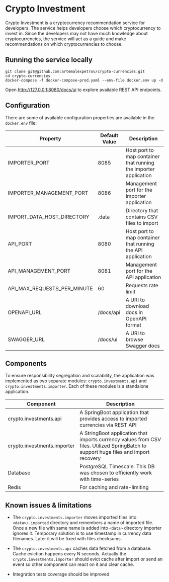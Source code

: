 # Crypto Investment

Crypto Investment is a cryptocurrency recommendation service for developers. The service helps developers
choose which cryptocurrency to invest in. Since the developers may not have much
knowledge about cryptocurrencies, the service will act as a guide and make recommendations on which cryptocurrencies to
choose.

## Running the service locally

```shell
git clone git@github.com:artemalexpetrov/crypto-currencies.git
cd crypto-currencies
docker-compose -f docker-compose-prod.yaml --env-file docker.env up -d
```

Open http://127.0.0.1:8080/docs/ui to explore available REST API endpoints.

## Configuration

There are some of available configuration properties are available in the `docker.env` file:

| Property                    | Default Value | Description                                                      |
|-----------------------------|---------------|------------------------------------------------------------------|
| IMPORTER_PORT               | 8085          | Host port to map container that running the importer application |
| IMPORTER_MANAGEMENT_PORT    | 8086          | Management port for the Importer application                     |
| IMPORT_DATA_HOST_DIRECTORY  | .data         | Directory that contains CSV files to import                      |
| API_PORT                    | 8080          | Host port to map container that running the API application      |
| API_MANAGEMENT_PORT         | 8081          | Management port for the API application                          |
| API_MAX_REQUESTS_PER_MINUTE | 60            | Requests rate limit                                              |
| OPENAPI_URL                 | /docs/api     | A URI to download docs in OpenAPI format                         |
| SWAGGER_URL                 | /docs/ui      | A URI to browse Swagger docs                                     |

## Components

To ensure responsibility segregation and scalability, the application was implemented as two separate modules:
`crypto.investments.api` and `crypto.investments.importer`. Each of these modules is a standalone application.

| Component                   | Description                                                                                                                          |
|-----------------------------|--------------------------------------------------------------------------------------------------------------------------------------|
| crypto.investments.api      | A SpringBoot application that provides access to imported currencies via REST API                                                    |
| crypto.investments.importer | A StringBoot application that imports currency values from CSV files. Utilized SpringBatch to support huge files and import recovery |
| Database                    | PostgreSQL Timescale. This DB was chosen to efficiently work with time-series                                                        |
| Redis                       | For caching and rate-limiting                                                                                                        |

## Known issues & limitations

- The `crypto.investments.importer` moves imported files into `<data>/.imported` directory and remembers a name of
  imported file. Once a new file with same name is added into `<data>` directory importer ignores it. Temporary solution
  is to use timestamp in currency data filenames. Later it will be fixed with files checksums.

- The `crypto.investments.api` caches data fetched from a database. Cache eviction happens every N seconds. Actually
  the `crypto.investments.importer` should evict cache after import or send an event so other component can react on it
  and clear cache.

- Integration tests coverage should be improved  